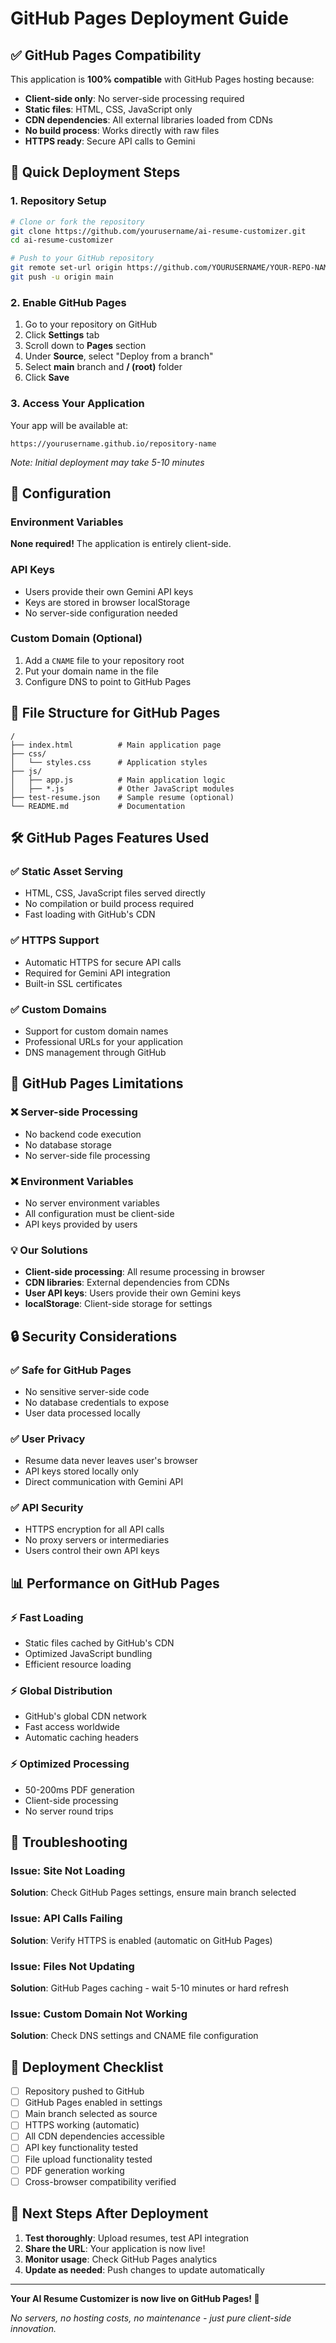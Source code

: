 # GitHub Pages Deployment Guide

## ✅ GitHub Pages Compatibility

This application is **100% compatible** with GitHub Pages hosting because:

- **Client-side only**: No server-side processing required
- **Static files**: HTML, CSS, JavaScript only
- **CDN dependencies**: All external libraries loaded from CDNs
- **No build process**: Works directly with raw files
- **HTTPS ready**: Secure API calls to Gemini

## 🚀 Quick Deployment Steps

### 1. Repository Setup
```bash
# Clone or fork the repository
git clone https://github.com/yourusername/ai-resume-customizer.git
cd ai-resume-customizer

# Push to your GitHub repository
git remote set-url origin https://github.com/YOURUSERNAME/YOUR-REPO-NAME.git
git push -u origin main
```

### 2. Enable GitHub Pages
1. Go to your repository on GitHub
2. Click **Settings** tab
3. Scroll down to **Pages** section
4. Under **Source**, select "Deploy from a branch"
5. Select **main** branch and **/ (root)** folder
6. Click **Save**

### 3. Access Your Application
Your app will be available at:
```
https://yourusername.github.io/repository-name
```

*Note: Initial deployment may take 5-10 minutes*

## 🔧 Configuration

### Environment Variables
**None required!** The application is entirely client-side.

### API Keys
- Users provide their own Gemini API keys
- Keys are stored in browser localStorage
- No server-side configuration needed

### Custom Domain (Optional)
1. Add a `CNAME` file to your repository root
2. Put your domain name in the file
3. Configure DNS to point to GitHub Pages

## 📁 File Structure for GitHub Pages

```
/
├── index.html          # Main application page
├── css/
│   └── styles.css      # Application styles
├── js/
│   ├── app.js          # Main application logic
│   ├── *.js            # Other JavaScript modules
├── test-resume.json    # Sample resume (optional)
└── README.md           # Documentation
```

## 🛠️ GitHub Pages Features Used

### ✅ Static Asset Serving
- HTML, CSS, JavaScript files served directly
- No compilation or build process required
- Fast loading with GitHub's CDN

### ✅ HTTPS Support
- Automatic HTTPS for secure API calls
- Required for Gemini API integration
- Built-in SSL certificates

### ✅ Custom Domains
- Support for custom domain names
- Professional URLs for your application
- DNS management through GitHub

## 🚨 GitHub Pages Limitations

### ❌ Server-side Processing
- No backend code execution
- No database storage
- No server-side file processing

### ❌ Environment Variables
- No server environment variables
- All configuration must be client-side
- API keys provided by users

### 💡 Our Solutions
- **Client-side processing**: All resume processing in browser
- **CDN libraries**: External dependencies from CDNs
- **User API keys**: Users provide their own Gemini keys
- **localStorage**: Client-side storage for settings

## 🔒 Security Considerations

### ✅ Safe for GitHub Pages
- No sensitive server-side code
- No database credentials to expose
- User data processed locally

### ✅ User Privacy
- Resume data never leaves user's browser
- API keys stored locally only
- Direct communication with Gemini API

### ✅ API Security
- HTTPS encryption for all API calls
- No proxy servers or intermediaries
- Users control their own API keys

## 📊 Performance on GitHub Pages

### ⚡ Fast Loading
- Static files cached by GitHub's CDN
- Optimized JavaScript bundling
- Efficient resource loading

### ⚡ Global Distribution
- GitHub's global CDN network
- Fast access worldwide
- Automatic caching headers

### ⚡ Optimized Processing
- 50-200ms PDF generation
- Client-side processing
- No server round trips

## 🔧 Troubleshooting

### Issue: Site Not Loading
**Solution**: Check GitHub Pages settings, ensure main branch selected

### Issue: API Calls Failing
**Solution**: Verify HTTPS is enabled (automatic on GitHub Pages)

### Issue: Files Not Updating
**Solution**: GitHub Pages caching - wait 5-10 minutes or hard refresh

### Issue: Custom Domain Not Working
**Solution**: Check DNS settings and CNAME file configuration

## 🚀 Deployment Checklist

- [ ] Repository pushed to GitHub
- [ ] GitHub Pages enabled in settings
- [ ] Main branch selected as source
- [ ] HTTPS working (automatic)
- [ ] All CDN dependencies accessible
- [ ] API key functionality tested
- [ ] File upload functionality tested
- [ ] PDF generation working
- [ ] Cross-browser compatibility verified

## 🎯 Next Steps After Deployment

1. **Test thoroughly**: Upload resumes, test API integration
2. **Share the URL**: Your application is now live!
3. **Monitor usage**: Check GitHub Pages analytics
4. **Update as needed**: Push changes to update automatically

---

**Your AI Resume Customizer is now live on GitHub Pages! 🎉**

*No servers, no hosting costs, no maintenance - just pure client-side innovation.*